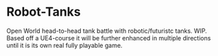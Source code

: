 # Robot-Tanks
Open World head-to-head tank battle with robotic/futuristc tanks. WIP. Based off a UE4-course it will be further enhanced in multiple directions until it is its own real fully playable game.
